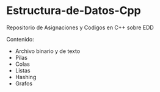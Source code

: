 # Estructura-de-Datos-Cpp
Repositorio de Asignaciones y Codigos en C++ sobre EDD

Contenido:
* Archivo binario y de texto
* Pilas
* Colas
* Listas
* Hashing
* Grafos
